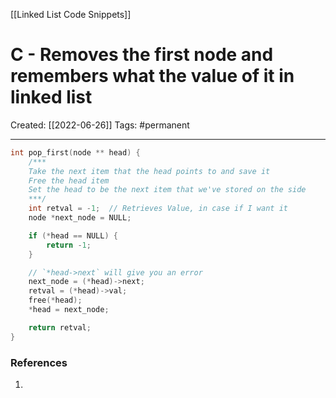 [[Linked List Code Snippets]]

# C - Removes the first node and remembers what the value of it in linked list
Created:  [[2022-06-26]]
Tags: #permanent 

---
```C
int pop_first(node ** head) {
    /***
    Take the next item that the head points to and save it
    Free the head item
    Set the head to be the next item that we've stored on the side
    ***/
    int retval = -1;  // Retrieves Value, in case if I want it
    node *next_node = NULL;

    if (*head == NULL) {
        return -1;
    }

    // `*head->next` will give you an error
    next_node = (*head)->next;
    retval = (*head)->val;
    free(*head);
    *head = next_node;

    return retval;
}
```















### References
1. 